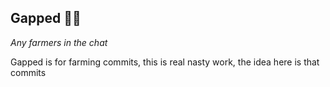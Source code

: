## Gapped 🧑‍🌾

*Any farmers in the chat*

Gapped is for farming commits, this is real nasty work, the idea here is that commits 
